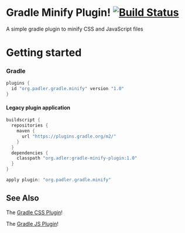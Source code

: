 # Gradle Minify Plugin! [![Build Status](https://travis-ci.org/616slayer616/gradle-minify-plugin.svg?branch=master)](https://travis-ci.org/616slayer616/gradle-minify-plugin)
A simple gradle plugin to minify CSS and JavaScript files

# Getting started

### Gradle
```groovy
plugins {
  id "org.padler.gradle.minify" version "1.0"
}
```

#### Legacy plugin application
```groovy
buildscript {
  repositories {
    maven {
      url "https://plugins.gradle.org/m2/"
    }
  }
  dependencies {
    classpath "org.adler:gradle-minify-plugin:1.0"
  }
}

apply plugin: "org.padler.gradle.minify"
```

## See Also
The [Gradle CSS Plugin](https://github.com/eriwen/gradle-css-plugin)!

The [Gradle JS Plugin](https://github.com/eriwen/gradle-js-plugin)!

